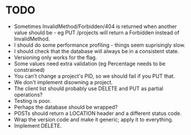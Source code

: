 # TODO #

- Sometimes InvalidMethod/Forbidden/404 is returned when another value should
  be - eg PUT /projects will return a Forbidden instead of InvalidMethod.
- I should do some performance profiling - things seem suprisingly slow.
- I should check that the database will always be in a consistent state.
- Versioning only works for the flag.
- Some values need extra validation (eg Percentage needs to be constrained)
- You can't change a project's PID, so we should fail if you PUT that.
- We don't implement disowning a project.
- The client list should probably use DELETE and PUT as partial operations?
- Testing is poor.
- Perhaps the database should be wrapped?
- POSTs should return a LOCATION header and a different status code.
- Wrap the version code and make it generic; apply it to everything.
- Implement DELETE.


